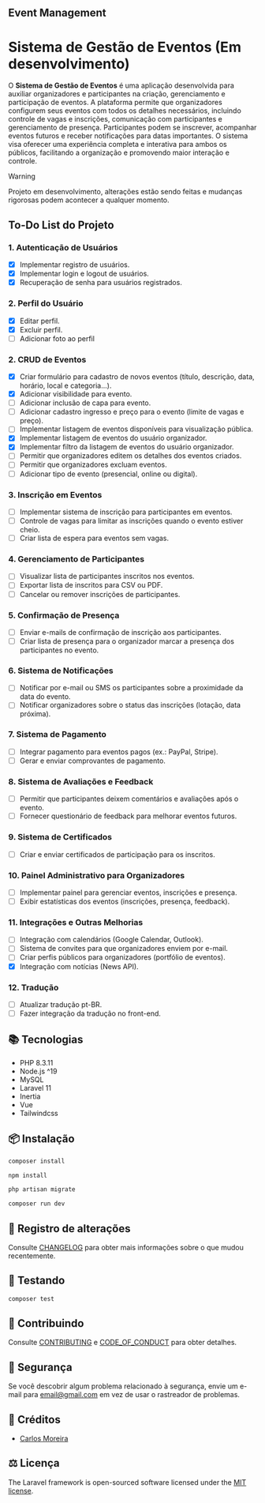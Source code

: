 ## Event Management

# Sistema de Gestão de Eventos (Em desenvolvimento)

O **Sistema de Gestão de Eventos** é uma aplicação desenvolvida para auxiliar organizadores e participantes na criação, gerenciamento e participação de eventos. A plataforma permite que organizadores configurem seus eventos com todos os detalhes necessários, incluindo controle de vagas e inscrições, comunicação com participantes e gerenciamento de presença. Participantes podem se inscrever, acompanhar eventos futuros e receber notificações para datas importantes. O sistema visa oferecer uma experiência completa e interativa para ambos os públicos, facilitando a organização e promovendo maior interação e controle.

> [!WARNING]
> Projeto em desenvolvimento, alterações estão sendo feitas e mudanças rigorosas podem acontecer a qualquer momento.

## To-Do List do Projeto

### 1. Autenticação de Usuários
- [x] Implementar registro de usuários.
- [x] Implementar login e logout de usuários.
- [x] Recuperação de senha para usuários registrados.

### 2. Perfil do Usuário
- [x] Editar perfil.
- [x] Excluir perfil.
- [ ] Adicionar foto ao perfil

### 2. CRUD de Eventos
- [x] Criar formulário para cadastro de novos eventos (título, descrição, data, horário, local e categoria...).
- [x] Adicionar visibilidade para evento.
- [ ] Adicionar inclusão de capa para evento.
- [ ] Adicionar cadastro ingresso e preço para o evento (limite de vagas e preço).
- [ ] Implementar listagem de eventos disponíveis para visualização pública.
- [x] Implementar listagem de eventos do usuário organizador.
- [x] Implementar filtro da listagem de eventos do usuário organizador.
- [ ] Permitir que organizadores editem os detalhes dos eventos criados.
- [ ] Permitir que organizadores excluam eventos.
- [ ] Adicionar tipo de evento (presencial, online ou digital).

### 3. Inscrição em Eventos
- [ ] Implementar sistema de inscrição para participantes em eventos.
- [ ] Controle de vagas para limitar as inscrições quando o evento estiver cheio.
- [ ] Criar lista de espera para eventos sem vagas.

### 4. Gerenciamento de Participantes
- [ ] Visualizar lista de participantes inscritos nos eventos.
- [ ] Exportar lista de inscritos para CSV ou PDF.
- [ ] Cancelar ou remover inscrições de participantes.

### 5. Confirmação de Presença
- [ ] Enviar e-mails de confirmação de inscrição aos participantes.
- [ ] Criar lista de presença para o organizador marcar a presença dos participantes no evento.

### 6. Sistema de Notificações
- [ ] Notificar por e-mail ou SMS os participantes sobre a proximidade da data do evento.
- [ ] Notificar organizadores sobre o status das inscrições (lotação, data próxima).

### 7. Sistema de Pagamento
- [ ] Integrar pagamento para eventos pagos (ex.: PayPal, Stripe).
- [ ] Gerar e enviar comprovantes de pagamento.

### 8. Sistema de Avaliações e Feedback
- [ ] Permitir que participantes deixem comentários e avaliações após o evento.
- [ ] Fornecer questionário de feedback para melhorar eventos futuros.

### 9. Sistema de Certificados
- [ ] Criar e enviar certificados de participação para os inscritos.

### 10. Painel Administrativo para Organizadores
- [ ] Implementar painel para gerenciar eventos, inscrições e presença.
- [ ] Exibir estatísticas dos eventos (inscrições, presença, feedback).

### 11. Integrações e Outras Melhorias
- [ ] Integração com calendários (Google Calendar, Outlook).
- [ ] Sistema de convites para que organizadores enviem por e-mail.
- [ ] Criar perfis públicos para organizadores (portfólio de eventos).
- [x] Integração com notícias (News API).

### 12. Tradução
- [ ] Atualizar tradução pt-BR.
- [ ] Fazer integração da tradução no front-end.

## 📚 Tecnologias

- PHP 8.3.11
- Node.js ^19
- MySQL
- Laravel 11
- Inertia
- Vue
- Tailwindcss

## 📦 Instalação

```bash
composer install

npm install

php artisan migrate

composer run dev
```

## 📆 Registro de alterações

Consulte [CHANGELOG](CHANGELOG.md) para obter mais informações sobre o que mudou recentemente.

## 🧪 Testando

``` bash
composer test
```

## 💞 Contribuindo

Consulte [CONTRIBUTING](CONTRIBUTING.md) e [CODE_OF_CONDUCT](CODE_OF_CONDUCT.md) para obter detalhes.

## 🧯 Segurança

Se você descobrir algum problema relacionado à segurança, envie um e-mail para email@gmail.com em vez de usar o rastreador de problemas.

## 🏅 Créditos

- [Carlos Moreira][link-author]

## ⚖️ Licença

The Laravel framework is open-sourced software licensed under the [MIT license](https://opensource.org/licenses/MIT).

[link-author]: https://twitter.com/carloshaam
